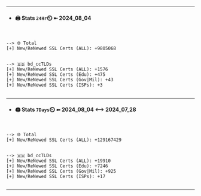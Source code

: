 

---
- #### 🖨️ **Stats** `24Hr`⏲️ ➼ 2024_08_04
```console


--> 🌐 Total
[+] New/ReNewed SSL Certs (ALL): +9805068


--> 🇧🇩 bd_ccTLDs
[+] New/ReNewed SSL Certs (ALL): +1576
[+] New/ReNewed SSL Certs (Edu): +475
[+] New/ReNewed SSL Certs (Gov|Mil): +43
[+] New/ReNewed SSL Certs (ISPs): +3


```

---
- #### 🖨️ **Stats** `7Days`⏲️ ➼ 2024_08_04 <--> 2024_07_28
```console


--> 🌐 Total
[+] New/ReNewed SSL Certs (ALL): +129167429


--> 🇧🇩 bd_ccTLDs
[+] New/ReNewed SSL Certs (ALL): +19910
[+] New/ReNewed SSL Certs (Edu): +7246
[+] New/ReNewed SSL Certs (Gov|Mil): +925
[+] New/ReNewed SSL Certs (ISPs): +17


```

---


